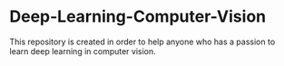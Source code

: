 # Deep-Learning-Computer-Vision

This repository is created in order to help anyone who has a passion to learn deep learning in computer vision.
